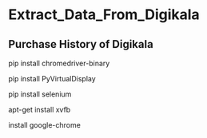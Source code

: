 # Extract_Data_From_Digikala
Purchase History of Digikala
----------------------------------------------------------------------------------------

pip install chromedriver-binary

pip install PyVirtualDisplay

pip install selenium


apt-get install xvfb

install google-chrome
